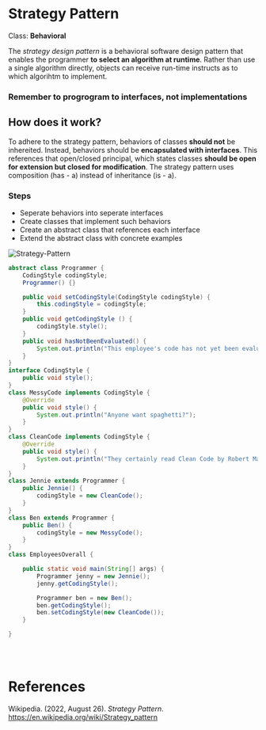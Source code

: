 # Strategy Pattern 

Class: **Behavioral** 

The *strategy design pattern* is a behavioral software design pattern 
that enables the programmer **to select an algorithm at runtime**. Rather 
than use a single algorithm directly, objects can receive run-time instructs 
as to which algorihtm to implement.

### Remember to progrogram to interfaces, not implementations  

## How does it work? 
To adhere to the strategy pattern, behaviors of classes **should not** 
be inhereited. Instead, behaviors should be **encapsulated with interfaces**.
This references that open/closed principal, which states classes **should be 
open for extension but closed for modification**. The strategy pattern uses 
composition (has - a) instead of inheritance (is - a). 

### Steps 
- Seperate behaviors into seperate interfaces 
- Create classes that implement such behaviors  
- Create an abstract class that references each interface 
- Extend the abstract class with concrete examples 

![Strategy-Pattern](https://user-images.githubusercontent.com/109105989/194192512-b21efbe6-0343-45b5-bf0d-e1946e158c5a.png)


``` java 
abstract class Programmer {
    CodingStyle codingStyle;
    Programmer() {}

    public void setCodingStyle(CodingStyle codingStyle) {
        this.codingStyle = codingStyle;
    }
    public void getCodingStyle () {
        codingStyle.style();
    }
    public void hasNotBeenEvaluated() {
        System.out.println("This employee's code has not yet been evaluated");
    }
}
interface CodingStyle {
    public void style();
}
class MessyCode implements CodingStyle {
    @Override
    public void style() {
        System.out.println("Anyone want spaghetti?");
    }
}
class CleanCode implements CodingStyle {
    @Override
    public void style() {
        System.out.println("They certainly read Clean Code by Robert Martin");
    }
}
class Jennie extends Programmer {
    public Jennie() {
        codingStyle = new CleanCode();
    }
}
class Ben extends Programmer {
    public Ben() {
        codingStyle = new MessyCode();
    }
}
class EmployeesOverall {

    public static void main(String[] args) {
        Programmer jenny = new Jennie();
        jenny.getCodingStyle();

        Programmer ben = new Ben();
        ben.getCodingStyle();
        ben.setCodingStyle(new CleanCode());
    }

}
``` 

``` go 


``` 

``` swift 

``` 

``` kotlin 


``` 

# References 
Wikipedia. (2022, August 26). *Strategy Pattern*. <https://en.wikipedia.org/wiki/Strategy_pattern> 

